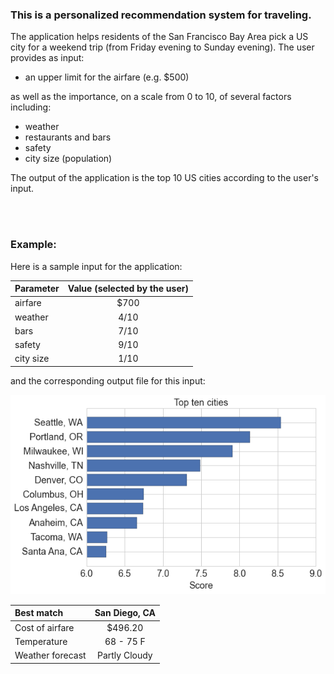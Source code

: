 ### **This is a personalized recommendation system for traveling.**

The application helps residents of the San Francisco Bay Area pick a US city for a weekend trip (from Friday evening to Sunday evening). The user provides as input:

* an upper limit for the airfare (e.g. $500)

as well as the importance, on a scale from 0 to 10, of several factors including:

* weather
* restaurants and bars
* safety
* city size (population)

The output of the application is the top 10 US cities according to the user's input.

<br>
<br>

### **Example:**

Here is a sample input for the application:


|Parameter    | Value (selected by the user) |
|:------------|:----------------------------:|
|airfare      |          $700                |
|weather      |          4/10                |
|bars         |          7/10                |
|safety       |          9/10                |
|city size    |          1/10                |


and the corresponding output file for this input:


<!--- ![](https://github.com/cedar10b/travelapp/blob/master/fig.png)  -->

<p align="center">
  <img src="https://github.com/cedar10b/travelapp/blob/master/fig.png">
</p>


|Best match       | San Diego, CA |
|:----------------|:-------------:|
|Cost of airfare  | $496.20       |
|Temperature      | 68 - 75  F    |
|Weather forecast | Partly Cloudy |






